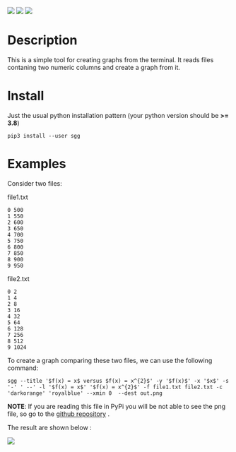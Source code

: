 [![](https://img.shields.io/badge/license-MIT-green.svg)](https://opensource.org/licenses/MIT)
[![](https://img.shields.io/badge/Code%20Style-Black-black.svg)](https://github.com/psf/black)
[![](https://img.shields.io/pypi/v/sgg.svg)](https://pypi.org/project/sgg/)

Description
===========

This is a simple tool for creating graphs from the terminal. It reads
files contaning two numeric columns and create a graph from it.

Install
=======

Just the usual python installation pattern (your python version should
be **&gt;= 3.8**)

    pip3 install --user sgg

Examples
========

Consider two files:

<div>

<span class="label">file1.txt</span>

    0 500
    1 550
    2 600
    3 650
    4 700
    5 750
    6 800
    7 850
    8 900
    9 950

</div>

<div>

<span class="label">file2.txt</span>

    0 2
    1 4
    2 8
    3 16
    4 32
    5 64
    6 128
    7 256
    8 512
    9 1024

</div>

To create a graph comparing these two files, we can use the following
command:

    sgg --title '$f(x) = x$ versus $f(x) = x^{2}$' -y '$f(x)$' -x '$x$' -s '-' ' --' -l '$f(x) = x$' '$f(x) = x^{2}$' -f file1.txt file2.txt -c 'darkorange' 'royalblue' --xmin 0  --dest out.png

**NOTE**: If you are reading this file in PyPi you will be not able to
see the png file, so go to the [github
repository](https://github.com/thiagotps/sgg) .

The result are shown below :

![](out.png)
